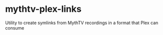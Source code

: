 # mythtv-plex-links
Utility to create symlinks from MythTV recordings in a format that Plex can consume
